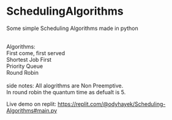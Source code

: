 # SchedulingAlgorithms
Some simple Scheduling Algorithms made in python

 <br />
Algorithms: <br />
First come, first served <br />
Shortest Job First <br />
Priority Queue <br />
Round Robin <br />
 <br />
side notes:
All alogrithms are Non Preemptive. <br />
In round robin the quantum time as defualt is 5.

Live demo on replit:
https://replit.com/@odyhayek/Scheduling-Algorithms#main.py
